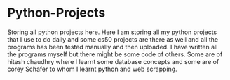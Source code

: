 # Python-Projects
Storing all python projects here.
Here I am storing all my python projects that I use to do daily and some cs50 projects are there as well and all the programs has been tested manually and then uploaded.
I have written all the programs myself but there might be some code of others.
Some are of hitesh chaudhry where I learnt some database concepts and some are of corey Schafer to whom I learnt python and web scrapping.
